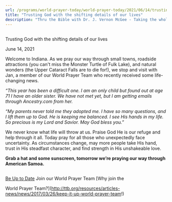 ```yaml
---
url: /programs/world-prayer-today/world-prayer-today/2021/06/14/trusting-god-with-the-shifting-details-of-our-lives
title: "Trusting God with the shifting details of our lives"
description: "Thru the Bible with Dr. J. Vernon McGee - Taking the whole Word to the whole world"
---
```







## 
 Trusting God with the shifting details of our lives


June 14, 2021




Welcome to Indiana. As we pray our way through small towns, roadside attractions (you can't miss the Monster Turtle of Fulk Lake), and natural wonders (the Upper Cataract Falls are to die for!), we stop and visit with Jan, a member of our World Prayer Team who recently received some life-changing news.

*“This year has been a difficult one. I am an only child but found out at age 71 I have an older sister. We have not met yet, but I am getting emails through Ancestry.com from her.*

*“My parents never told me they adopted me. I have so many questions, and I lift them up to God. He is keeping me balanced. I see His hands in my life. So precious is my Lord and Savior. May God bless you.”*

We never know what life will throw at us. Praise God He is our refuge and help through it all. Today pray for all those who unexpectedly face uncertainty. As circumstances change, may more people take His hand, trust in His steadfast character, and find strength in His unshakeable love.

**Grab a hat and some sunscreen, tomorrow we’re praying our way through American Samoa.**







## 




[Be Up to Date](http://feeds.feedburner.com/WorldPrayerToday "World Prayer Today RSS Feed")
Join our World Prayer Team
[Why join the  

World Prayer Team?](http://ttb.org/resources/articles-news/news/2017/03/26/keep-it-up-world-prayer-team!)




